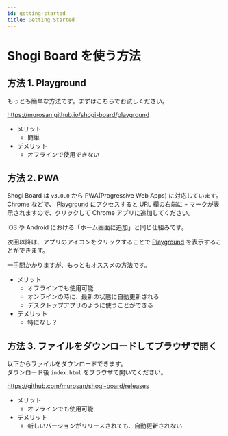 ```yaml
---
id: getting-started
title: Getting Started
---
```


# Shogi Board を使う方法

## 方法 1. Playground

もっとも簡単な方法です。まずはこちらでお試しください。

<u>https://murosan.github.io/shogi-board/playground</u>

- メリット
  - 簡単
- デメリット
  - オフラインで使用できない

## 方法 2. PWA

Shogi Board は `v3.0.0` から PWA(Progressive Web Apps) に対応しています。  
Chrome などで、 <u>[Playground](/shogi-board/playground/)</u> にアクセスすると
URL 欄の右端に `+` マークが表示されますので、クリックして Chrome アプリに追加してください。

iOS や Android における「ホーム画面に追加」と同じ仕組みです。

次回以降は、アプリのアイコンをクリックすることで
<u>[Playground](/shogi-board/playground/)</u>
を表示することができます。

一手間かかりますが、もっともオススメの方法です。

- メリット
  - オフラインでも使用可能
  - オンラインの時に、最新の状態に自動更新される
  - デスクトップアプリのように使うことができる
- デメリット
  - 特になし？

## 方法 3. ファイルをダウンロードしてブラウザで開く

以下からファイルをダウンロードできます。  
ダウンロード後 `index.html` をブラウザで開いてください。

<u>https://github.com/murosan/shogi-board/releases</u>

- メリット
  - オフラインでも使用可能
- デメリット
  - 新しいバージョンがリリースされても、自動更新されない
